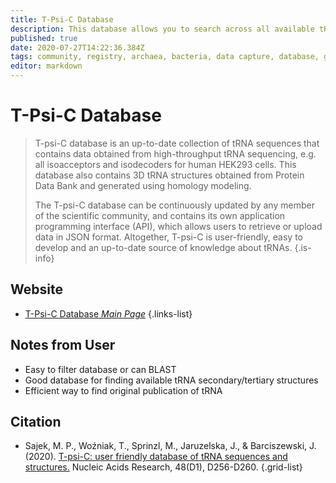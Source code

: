 ```yaml
---
title: T-Psi-C Database
description: This database allows you to search across all available tRNA sequences.
published: true
date: 2020-07-27T14:22:36.384Z
tags: community, registry, archaea, bacteria, data capture, database, gene, eukaryota, curation, 2020, trna
editor: markdown
---
```


# T-Psi-C Database

> T-psi-C database is an up-to-date collection of tRNA sequences that contains data obtained from high-throughput tRNA sequencing, e.g. all isoacceptors and isodecoders for human HEK293 cells. This database also contains 3D tRNA structures obtained from Protein Data Bank and generated using homology modeling.
>
> The T-psi-C database can be continuously updated by any member of the scientific community, and contains its own application programming interface (API), which allows users to retrieve or upload data in JSON format. Altogether, T-psi-C is user-friendly, easy to develop and an up-to-date source of knowledge about tRNAs. 
{.is-info}

 

## Website

- [T-Psi-C Database *Main Page*](http://tpsic.igcz.poznan.pl/info/start/)
 {.links-list}
 
 ## Notes from User
 - Easy to filter database or can BLAST
 - Good database for finding available tRNA secondary/tertiary structures
 - Efficient way to find original publication of tRNA


## Citation 

- Sajek, M. P., Woźniak, T., Sprinzl, M., Jaruzelska, J., & Barciszewski, J. (2020). [T-psi-C: user friendly database of tRNA sequences and structures.](https://academic.oup.com/nar/article/48/D1/D256/5590657) Nucleic Acids Research, 48(D1), D256-D260.
{.grid-list}